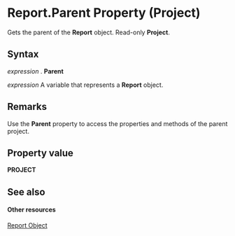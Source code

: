 
# Report.Parent Property (Project)
Gets the parent of the  **Report** object. Read-only **Project**.

## Syntax

 _expression_ . **Parent**

 _expression_ A variable that represents a **Report** object.


## Remarks

Use the  **Parent** property to access the properties and methods of the parent project.


## Property value

 **PROJECT**


## See also


#### Other resources


[Report Object](38ef993e-e5cd-b451-06aa-41eb0e93450e.md)
